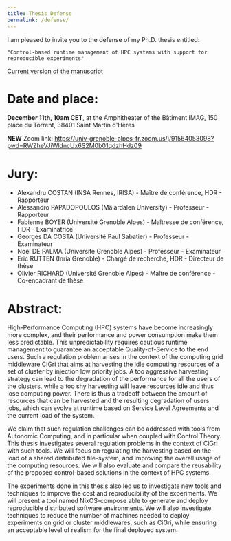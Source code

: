 ```yaml
---
title: Thesis Defense
permalink: /defense/
---
```



I am pleased to invite you to the defense of my Ph.D. thesis entitled:

    "Control-based runtime management of HPC systems with support for reproducible experiments"

[Current version of the manuscript](https://cloud.univ-grenoble-alpes.fr/s/bmdzdzm92w4jzq8)

# Date and place:

**December 11th, 10am CET**, at the Amphitheater of the Bâtiment IMAG, 150 place du Torrent, 38401 Saint Martin d'Hères

**NEW** Zoom link: https://univ-grenoble-alpes-fr.zoom.us/j/91564053098?pwd=RWZheVJiWldncUx6S2M0b01qdzhHdz09

# Jury:

- Alexandru COSTAN (INSA Rennes, IRISA) - Maître de conférence, HDR - Rapporteur
- Alessandro PAPADOPOULOS (Mälardalen University) - Professeur - Rapporteur
- Fabienne BOYER (Université Grenoble Alpes) - Maîtresse de conférence, HDR - Examinatrice
- Georges DA COSTA (Université Paul Sabatier) - Professeur - Examinateur
- Noël DE PALMA (Université Grenoble Alpes) - Professeur - Examinateur
- Eric RUTTEN (Inria Grenoble) - Chargé de recherche, HDR - Directeur de thèse
- Olivier RICHARD (Université Grenoble Alpes) - Maître de conférence - Co-encadrant de thèse


# Abstract: 

High-Performance Computing (HPC) systems have become increasingly more complex, and their performance and power consumption make them less predictable.
This unpredictability requires cautious runtime management to guarantee an acceptable Quality-of-Service to the end users.
Such a regulation problem arises in the context of the computing grid middleware CiGri that aims at harvesting the idle computing resources of a set of cluster by injection low priority jobs.
A too aggressive harvesting strategy can lead to the degradation of the performance for all the users of the clusters, while a too shy harvesting will leave resources idle and thus lose computing power.
There is thus a tradeoff between the amount of resources that can be harvested and the resulting degradation of users jobs, which can evolve at runtime based on Service Level Agreements and the current load of the system.

We claim that such regulation challenges can be addressed with tools from Autonomic Computing, and in particular when coupled with Control Theory.
This thesis investigates several regulation problems in the context of CiGri with such tools.
We will focus on regulating the harvesting based on the load of a shared distributed file-system, and improving the overall usage of the computing resources.
We will also evaluate and compare the reusability of the proposed control-based solutions in the context of HPC systems.

The experiments done in this thesis also led us to investigate new tools and techniques to improve the cost and reproducibility of the experiments.
We will present a tool named NixOS-compose able to generate and deploy reproducible distributed software environments.
We will also investigate techniques to reduce the number of machines needed to deploy experiments on grid or cluster middlewares, such as CiGri, while ensuring an acceptable level of realism for the final deployed system.
